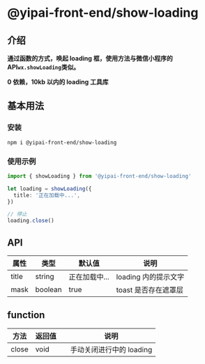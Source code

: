 # @yipai-front-end/show-loading

## 介绍

**通过函数的方式，唤起 loading 框，使用方法与微信小程序的 API`wx.showLoading`类似。**

**0 依赖，10kb 以内的 loading 工具库**

## 基本用法

### 安装

```
npm i @yipai-front-end/show-loading
```

### 使用示例

```ts
import { showLoading } from '@yipai-front-end/show-loading'

let loading = showLoading({
  title: '正在加载中...',
})

// 停止
loading.close()
```

## API

| 属性  | 类型    | 默认值        | 说明                 |
| ----- | ------- | ------------- | -------------------- |
| title | string  | 正在加载中... | loading 内的提示文字 |
| mask  | boolean | true          | toast 是否存在遮罩层 |

## function

| 方法  | 返回值 |     | 说明                     |
| ----- | ------ | --- | ------------------------ |
| close | void   |     | 手动关闭进行中的 loading |
